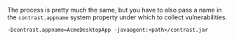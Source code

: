 <!--
title: "How To Run The Java Agent On A Desktop Or Standalone App"
description: "Instructions for running Java agent on desktop or standalone app"
tags: "java agent desktop installation"
-->

The process is pretty much the same, but you have to also pass a name in the ```contrast.appname``` system property under which to collect vulnerabilities.

```
-Dcontrast.appname=AcmeDesktopApp -javaagent:<path>/contrast.jar
```

